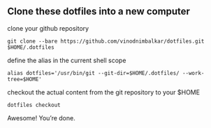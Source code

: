 ## Clone these dotfiles into a new computer

clone your github repository

```
git clone --bare https://github.com/vinodnimbalkar/dotfiles.git $HOME/.dotfiles
```

define the alias in the current shell scope

```
alias dotfiles='/usr/bin/git --git-dir=$HOME/.dotfiles/ --work-tree=$HOME'
```

checkout the actual content from the git repository to your $HOME

```
dotfiles checkout
```

Awesome! You’re done.
